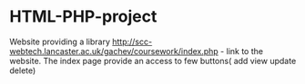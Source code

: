 # HTML-PHP-project
Website providing a library
http://scc-webtech.lancaster.ac.uk/gachev/coursework/index.php - link to the website.
The index page provide an access to few buttons( add view update delete)

